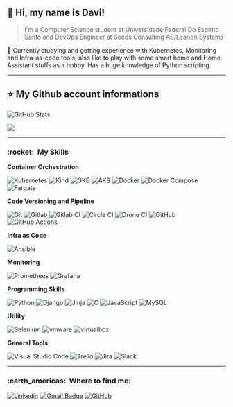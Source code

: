 ## 💜 Hi, my name is <strong>Davi!</strong>

> I'm a Computer Science student at Universidade Federal Do Espírito Santo and DevOps Engineer at Seeds Consulting AS/Leanon Systems

🔭 Currently studying and getting experience with Kubernetes, Monitoring and Infra-as-code tools, also like to play with some smart home and Home Assistant stuffs as a hobby. Has a huge knowledge of Python scripting. 

----

## ⭐ My Github account informations
![GitHub Stats](https://github-readme-stats.vercel.app/api?username=DaviPtrs&show_icons=true)



![](https://komarev.com/ghpvc/?username=DaviPtrs&color=006bed)

---- 

<h3> :rocket: &nbsp;My Skills </h3>

**Container Orchestration**

  ![Kubernetes](https://img.shields.io/badge/-Kubernetes-333333?style=for-the-badge&logo=kubernetes)
  ![Kind](https://img.shields.io/badge/-Kind-333333?style=for-the-badge&logo=kubernetes)
  ![GKE](https://img.shields.io/badge/-GKE-333333?style=for-the-badge&logo=google-cloud)
  ![AKS](https://img.shields.io/badge/-AKS-333333?style=for-the-badge&logo=amazon-aws)
  ![Docker](https://img.shields.io/badge/-Docker-333333?style=for-the-badge&logo=docker)
  ![Docker Compose](https://img.shields.io/badge/-Docker%20Compose-333333?style=for-the-badge&logo=docker)
  ![Fargate](https://img.shields.io/badge/-Fargate-333333?style=for-the-badge&logo=amazon-aws)

**Code Versioning and Pipeline**

  ![Git](https://img.shields.io/badge/-Git-333333?style=for-the-badge&logo=git)
  ![Gitlab](https://img.shields.io/badge/-Gitlab-333333?style=for-the-badge&logo=GitLab)
  ![Gitlab CI](https://img.shields.io/badge/-Gitlab%20CI-333333?style=for-the-badge&logo=GitLab)
  ![Circle CI](https://img.shields.io/badge/-Circle%20CI-333333?style=for-the-badge&logo=circleci)
  ![Drone CI](https://img.shields.io/badge/-Drone%20CI-333333?style=for-the-badge&logo=drone)
  ![GitHub](https://img.shields.io/badge/-GitHub-333333?style=for-the-badge&logo=github)
  ![GitHub Actions](https://img.shields.io/badge/-GitHub%20Actions-333333?style=for-the-badge&logo=Github-Actions)

**Infra as Code**

  ![Ansible](https://img.shields.io/badge/-Ansible-333333?style=for-the-badge&logo=ansible)

**Monitoring**

  ![Prometheus](https://img.shields.io/badge/-Prometheus-333333?style=for-the-badge&logo=Prometheus)
  ![Grafana](https://img.shields.io/badge/-Grafana-333333?style=for-the-badge&logo=Grafana)

**Programming Skills**

  ![Python](https://img.shields.io/badge/-Python-333333?style=for-the-badge&logo=python)
  ![Django](https://img.shields.io/badge/-Django-333333?style=for-the-badge&logo=django)
  ![Jinja](https://img.shields.io/badge/-Jinja-333333?style=for-the-badge&logo=jinja)
  ![C](https://img.shields.io/badge/-C-333333?style=for-the-badge&logo=c)
  ![JavaScript](https://img.shields.io/badge/-JavaScript-333333?style=for-the-badge&logo=javascript)
  ![MySQL](https://img.shields.io/badge/-MySQL-333333?style=for-the-badge&logo=mysql)

**Utility**

  ![Selenium](https://img.shields.io/badge/-Selenium-333333?style=for-the-badge&logo=selenium)
  ![vmware](https://img.shields.io/badge/-vmware-333333?style=for-the-badge&logo=vmware)
  ![virtualbox](https://img.shields.io/badge/-virtualbox-333333?style=for-the-badge&logo=virtualbox)

**General Tools**

  ![Visual Studio Code](https://img.shields.io/badge/-Visual%20Studio%20Code-333333?style=for-the-badge&logo=visual-studio-code)
  ![Trello](https://img.shields.io/badge/-Trello-333333?style=for-the-badge&logo=trello)
  ![Jira](https://img.shields.io/badge/-Jira-333333?style=for-the-badge&logo=Jira-Software)
  ![Slack](https://img.shields.io/badge/-slack-333333?style=for-the-badge&logo=slack)

----

<h3> :earth_americas: &nbsp;Where to find me: </h3> 

[![Linkedin](https://img.shields.io/badge/-davipetris-blue?style=for-the-badge-square&logo=Linkedin&logoColor=white&link=https://www.linkedin.com/in/davipetris/)](https://www.linkedin.com/in/davipetris/)
[![Gmail Badge](https://img.shields.io/badge/-davispetris@gmail.com-006bed?style=for-the-badge-square&logo=Gmail&logoColor=white&link=mailto:davispetris@gmail.com)](mailto:davispetris@gmail.com)
[![GitHub]( https://img.shields.io/github/followers/DaviPtrs?label=follow&style=social)](https://github.com/DaviPtrs)
